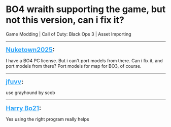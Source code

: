 # BO4 wraith supporting the game, but not this version, can i fix it?
Game Modding | Call of Duty: Black Ops 3 | Asset Importing

---
<strong style="font-size: 1.4em;"><span style="text-decoration: underline;text-decoration-color: #34a7f9;"><span style="color:#34a7f9;">Nuketown2025</span></span>:</strong>

<p>I have a BO4 PC license. But i can&#39;t port models from there. Can i fix it, and port models from there? Port models for map for BO3, of course.</p>

---
<strong style="font-size: 1.4em;"><span style="text-decoration: underline;text-decoration-color: #34a7f9;"><span style="color:#34a7f9;">jfuvv</span></span>:</strong>

<p>use grayhound by scob</p>

---
<strong style="font-size: 1.4em;"><span style="text-decoration: underline;text-decoration-color: #34a7f9;"><span style="color:#34a7f9;">Harry Bo21</span></span>:</strong>

<p>Yes using the right program really helps</p>
